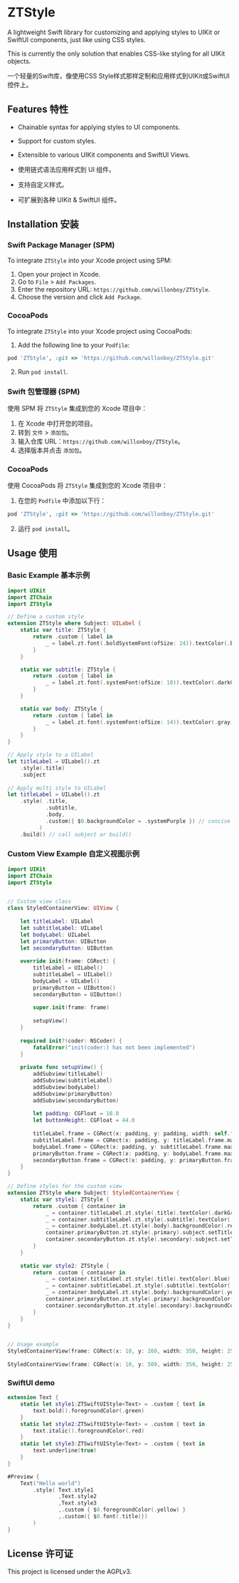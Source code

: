 # ZTStyle

A lightweight Swift library for customizing and applying styles to UIKit or SwiftUI components, just like using CSS styles.

This is currently the only solution that enables CSS-like styling for all UIKit objects.

一个轻量的Swift库，像使用CSS Style样式那样定制和应用样式到UIKit或SwiftUI控件上。

## Features 特性

- Chainable syntax for applying styles to UI components.
- Support for custom styles.
- Extensible to various UIKit components and SwiftUI Views.

- 使用链式语法应用样式到 UI 组件。
- 支持自定义样式。
- 可扩展到各种 UIKit & SwiftUI 组件。

## Installation 安装

### Swift Package Manager (SPM)

To integrate `ZTStyle` into your Xcode project using SPM:

1. Open your project in Xcode.
2. Go to `File` > `Add Packages`.
3. Enter the repository URL: `https://github.com/willonboy/ZTStyle`.
4. Choose the version and click `Add Package`.

### CocoaPods

To integrate `ZTStyle` into your Xcode project using CocoaPods:

1. Add the following line to your `Podfile`:

```ruby
pod 'ZTStyle', :git => 'https://github.com/willonboy/ZTStyle.git'
```

2. Run `pod install`.

### Swift 包管理器 (SPM)

使用 SPM 将 `ZTStyle` 集成到您的 Xcode 项目中：

1. 在 Xcode 中打开您的项目。
2. 转到 `文件` > `添加包`。
3. 输入仓库 URL：`https://github.com/willonboy/ZTStyle`。
4. 选择版本并点击 `添加包`。

### CocoaPods

使用 CocoaPods 将 `ZTStyle` 集成到您的 Xcode 项目中：

1. 在您的 `Podfile` 中添加以下行：

```ruby
pod 'ZTStyle', :git => 'https://github.com/willonboy/ZTStyle.git'
```

2. 运行 `pod install`。

## Usage 使用

### Basic Example 基本示例

```swift
import UIKit
import ZTChain
import ZTStyle

// Define a custom style
extension ZTStyle where Subject: UILabel {
    static var title: ZTStyle {
        return .custom { label in
            _ = label.zt.font(.boldSystemFont(ofSize: 24)).textColor(.black)
        }
    }

    static var subtitle: ZTStyle {
        return .custom { label in
            _ = label.zt.font(.systemFont(ofSize: 18)).textColor(.darkGray)
        }
    }

    static var body: ZTStyle {
        return .custom { label in
            _ = label.zt.font(.systemFont(ofSize: 14)).textColor(.gray)
        }
    }
}

// Apply style to a UILabel
let titleLabel = UILabel().zt
    .style(.title)
    .subject
    
// Apply multi style to UILabel
let titleLabel = UILabel().zt
    .style( .title, 
            .subtitle, 
            .body,
            .custom({ $0.backgroundColor = .systemPurple }) // concise and convenient approach.
          )
    .build() // call subject or build()
```


### Custom View Example 自定义视图示例

```swift
import UIKit
import ZTChain
import ZTStyle


// Custom view class
class StyledContainerView: UIView {
    
    let titleLabel: UILabel
    let subtitleLabel: UILabel
    let bodyLabel: UILabel
    let primaryButton: UIButton
    let secondaryButton: UIButton
    
    override init(frame: CGRect) {
        titleLabel = UILabel()
        subtitleLabel = UILabel()
        bodyLabel = UILabel()
        primaryButton = UIButton()
        secondaryButton = UIButton()
        
        super.init(frame: frame)
        
        setupView()
    }
    
    required init?(coder: NSCoder) {
        fatalError("init(coder:) has not been implemented")
    }
    
    private func setupView() {
        addSubview(titleLabel)
        addSubview(subtitleLabel)
        addSubview(bodyLabel)
        addSubview(primaryButton)
        addSubview(secondaryButton)
        
        let padding: CGFloat = 10.0
        let buttonHeight: CGFloat = 44.0
        
        titleLabel.frame = CGRect(x: padding, y: padding, width: self.frame.width - 2 * padding, height: 30)
        subtitleLabel.frame = CGRect(x: padding, y: titleLabel.frame.maxY + padding, width: self.frame.width - 2 * padding, height: 25)
        bodyLabel.frame = CGRect(x: padding, y: subtitleLabel.frame.maxY + padding, width: self.frame.width - 2 * padding, height: 20)
        primaryButton.frame = CGRect(x: padding, y: bodyLabel.frame.maxY + padding, width: self.frame.width - 2 * padding, height: buttonHeight)
        secondaryButton.frame = CGRect(x: padding, y: primaryButton.frame.maxY + padding, width: self.frame.width - 2 * padding, height: buttonHeight)
    }
}

// Define styles for the custom view
extension ZTStyle where Subject: StyledContainerView {
    static var style1: ZTStyle {
        return .custom { container in
            _ = container.titleLabel.zt.style(.title).textColor(.darkGray).text("container.style1.titleLabel")
            _ = container.subtitleLabel.zt.style(.subtitle).textColor(.black).text("container.style1.subtitleLabel")
            _ = container.bodyLabel.zt.style(.body).backgroundColor(.red).text("container.style1.bodyLabel")
            container.primaryButton.zt.style(.primary).subject.setTitle("container.style1.primaryButton", for: .normal)
            container.secondaryButton.zt.style(.secondary).subject.setTitle("container.style1.secondaryButton", for: .normal)
        }
    }
    
    static var style2: ZTStyle {
        return .custom { container in
            _ = container.titleLabel.zt.style(.title).textColor(.blue).text("container.style2.titleLabel")
            _ = container.subtitleLabel.zt.style(.subtitle).textColor(.green).text("container.style2.subtitleLabel")
            _ = container.bodyLabel.zt.style(.body).backgroundColor(.yellow).text("container.style2.bodyLabel")
            container.primaryButton.zt.style(.primary).backgroundColor(.systemRed).subject.setTitle("container.style2.primaryButton", for: .normal)
            container.secondaryButton.zt.style(.secondary).backgroundColor(.systemOrange).subject.setTitle("container.style2.secondaryButton", for: .normal)
        }
    }
}


// Usage example
StyledContainerView(frame: CGRect(x: 10, y: 260, width: 350, height: 250)).zt.style(.style1).subject.addTo(view)
    
StyledContainerView(frame: CGRect(x: 10, y: 500, width: 350, height: 250)).zt.style(.style2).build().addTo(view)

```

### SwiftUI demo
```swift
extension Text {
    static let style1:ZTSwiftUIStyle<Text> = .custom { text in
        text.bold().foregroundColor(.green)
    }
    static let style2:ZTSwiftUIStyle<Text> = .custom { text in
        text.italic().foregroundColor(.red)
    }
    static let style3:ZTSwiftUIStyle<Text> = .custom { text in
        text.underline(true)
    }
}

#Preview {
    Text("Hello world")
        .style( Text.style1
                ,Text.style2
                ,Text.style3
                ,.custom { $0.foregroundColor(.yellow) }
                ,.custom({ $0.font(.title)})
        )
}
```

## License 许可证

This project is licensed under the AGPLv3.
